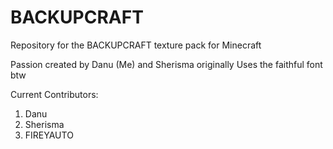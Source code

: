 # BACKUPCRAFT
 Repository for the BACKUPCRAFT texture pack for Minecraft

Passion created by Danu (Me) and Sherisma originally
Uses the faithful font btw

Current Contributors:
1. Danu
2. Sherisma
3. FIREYAUTO